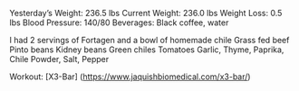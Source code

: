 Yesterday’s Weight: 236.5 lbs Current Weight: 236.0 lbs Weight Loss: 0.5 lbs Blood Pressure: 140/80 Beverages: Black coffee, water

I had 2 servings of Fortagen and a bowl of homemade chile
  Grass fed beef
  Pinto beans
  Kidney beans
  Green chiles
  Tomatoes
  Garlic, Thyme, Paprika, Chile Powder, Salt, Pepper
  
  Workout: [X3-Bar] (https://www.jaquishbiomedical.com/x3-bar/)
